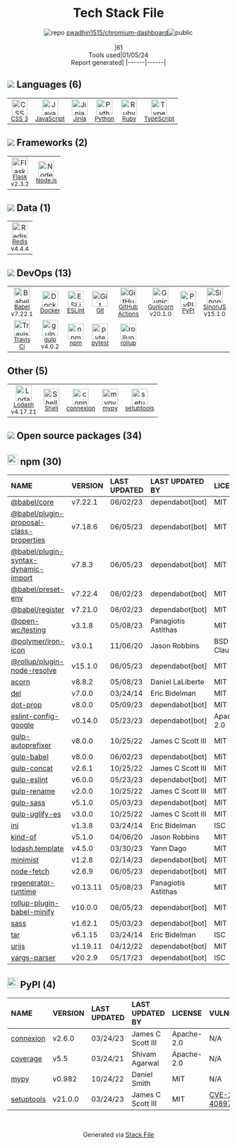 <!--
&lt;--- Readme.md Snippet without images Start ---&gt;
## Tech Stack
swadhin1515/chromium-dashboard is built on the following main stack:

- [gulp](http://gulpjs.com/) – JS Build Tools / JS Task Runners
- [Ruby](https://www.ruby-lang.org) – Languages
- [Python](https://www.python.org) – Languages
- [Node.js](http://nodejs.org/) – Frameworks (Full Stack)
- [Redis](http://redis.io/) – In-Memory Databases
- [Gunicorn](http://gunicorn.org/) – Web Servers
- [JavaScript](https://developer.mozilla.org/en-US/docs/Web/JavaScript) – Languages
- [TypeScript](http://www.typescriptlang.org) – Languages
- [Jinja](https://palletsprojects.com/p/jinja/) – Templating Languages & Extensions
- [Lodash](https://lodash.com) – Javascript Utilities & Libraries
- [Babel](http://babeljs.io/) – JavaScript Compilers
- [ESLint](http://eslint.org/) – Code Review
- [SinonJS](http://sinonjs.org/) – Javascript Testing Framework
- [rollup](http://rollupjs.org/) – JS Build Tools / JS Task Runners
- [pytest](http://pytest.org/latest/) – Testing Frameworks
- [Shell](https://en.wikipedia.org/wiki/Shell_script) – Shells
- [GitHub Actions](https://github.com/features/actions) – Continuous Integration
- [Flask](http://flask.pocoo.org/) – Microframeworks (Backend)
- [Docker](https://www.docker.com/) – Virtual Machine Platforms & Containers
- [Travis CI](http://travis-ci.com/) – Continuous Integration

Full tech stack [here](/techstack.md)

&lt;--- Readme.md Snippet without images End ---&gt;

&lt;--- Readme.md Snippet with images Start ---&gt;
## Tech Stack
swadhin1515/chromium-dashboard is built on the following main stack:

- <img width='25' height='25' src='https://img.stackshare.io/service/844/iruTC031.png' alt='gulp'/> [gulp](http://gulpjs.com/) – JS Build Tools / JS Task Runners
- <img width='25' height='25' src='https://img.stackshare.io/service/989/ruby.png' alt='Ruby'/> [Ruby](https://www.ruby-lang.org) – Languages
- <img width='25' height='25' src='https://img.stackshare.io/service/993/pUBY5pVj.png' alt='Python'/> [Python](https://www.python.org) – Languages
- <img width='25' height='25' src='https://img.stackshare.io/service/1011/n1JRsFeB_400x400.png' alt='Node.js'/> [Node.js](http://nodejs.org/) – Frameworks (Full Stack)
- <img width='25' height='25' src='https://img.stackshare.io/service/1031/default_cbce472cd134adc6688572f999e9122b9657d4ba.png' alt='Redis'/> [Redis](http://redis.io/) – In-Memory Databases
- <img width='25' height='25' src='https://img.stackshare.io/service/1091/gunicorn.png' alt='Gunicorn'/> [Gunicorn](http://gunicorn.org/) – Web Servers
- <img width='25' height='25' src='https://img.stackshare.io/service/1209/javascript.jpeg' alt='JavaScript'/> [JavaScript](https://developer.mozilla.org/en-US/docs/Web/JavaScript) – Languages
- <img width='25' height='25' src='https://img.stackshare.io/service/1612/bynNY5dJ.jpg' alt='TypeScript'/> [TypeScript](http://www.typescriptlang.org) – Languages
- <img width='25' height='25' src='https://img.stackshare.io/service/2303/New_Project__20_.png' alt='Jinja'/> [Jinja](https://palletsprojects.com/p/jinja/) – Templating Languages & Extensions
- <img width='25' height='25' src='https://img.stackshare.io/service/2438/lodash.png' alt='Lodash'/> [Lodash](https://lodash.com) – Javascript Utilities & Libraries
- <img width='25' height='25' src='https://img.stackshare.io/service/2739/-1wfGjNw.png' alt='Babel'/> [Babel](http://babeljs.io/) – JavaScript Compilers
- <img width='25' height='25' src='https://img.stackshare.io/service/3337/Q4L7Jncy.jpg' alt='ESLint'/> [ESLint](http://eslint.org/) – Code Review
- <img width='25' height='25' src='https://img.stackshare.io/service/3509/logo.png' alt='SinonJS'/> [SinonJS](http://sinonjs.org/) – Javascript Testing Framework
- <img width='25' height='25' src='https://img.stackshare.io/service/4423/zE8RTn9E_400x400.jpg' alt='rollup'/> [rollup](http://rollupjs.org/) – JS Build Tools / JS Task Runners
- <img width='25' height='25' src='https://img.stackshare.io/service/4586/Lu99Qe0Z_400x400.png' alt='pytest'/> [pytest](http://pytest.org/latest/) – Testing Frameworks
- <img width='25' height='25' src='https://img.stackshare.io/service/4631/default_c2062d40130562bdc836c13dbca02d318205a962.png' alt='Shell'/> [Shell](https://en.wikipedia.org/wiki/Shell_script) – Shells
- <img width='25' height='25' src='https://img.stackshare.io/service/11563/actions.png' alt='GitHub Actions'/> [GitHub Actions](https://github.com/features/actions) – Continuous Integration
- <img width='25' height='25' src='https://img.stackshare.io/service/1001/default_6d109315b60108628b7cd3e159b84645c31ef0e2.png' alt='Flask'/> [Flask](http://flask.pocoo.org/) – Microframeworks (Backend)
- <img width='25' height='25' src='https://img.stackshare.io/service/586/n4u37v9t_400x400.png' alt='Docker'/> [Docker](https://www.docker.com/) – Virtual Machine Platforms & Containers
- <img width='25' height='25' src='https://img.stackshare.io/service/460/Lu6cGu0z_400x400.png' alt='Travis CI'/> [Travis CI](http://travis-ci.com/) – Continuous Integration

Full tech stack [here](/techstack.md)

&lt;--- Readme.md Snippet with images End ---&gt;
-->
<div align="center">

# Tech Stack File
![](https://img.stackshare.io/repo.svg "repo") [swadhin1515/chromium-dashboard](https://github.com/swadhin1515/chromium-dashboard)![](https://img.stackshare.io/public_badge.svg "public")
<br/><br/>
|61<br/>Tools used|01/05/24 <br/>Report generated|
|------|------|
</div>

## <img src='https://img.stackshare.io/languages.svg'/> Languages (6)
<table><tr>
  <td align='center'>
  <img width='36' height='36' src='https://img.stackshare.io/service/6727/css.png' alt='CSS 3'>
  <br>
  <sub><a href="https://developer.mozilla.org/en-US/docs/Web/CSS/CSS3">CSS 3</a></sub>
  <br>
  <sub></sub>
</td>

<td align='center'>
  <img width='36' height='36' src='https://img.stackshare.io/service/1209/javascript.jpeg' alt='JavaScript'>
  <br>
  <sub><a href="https://developer.mozilla.org/en-US/docs/Web/JavaScript">JavaScript</a></sub>
  <br>
  <sub></sub>
</td>

<td align='center'>
  <img width='36' height='36' src='https://img.stackshare.io/service/2303/New_Project__20_.png' alt='Jinja'>
  <br>
  <sub><a href="https://palletsprojects.com/p/jinja/">Jinja</a></sub>
  <br>
  <sub></sub>
</td>

<td align='center'>
  <img width='36' height='36' src='https://img.stackshare.io/service/993/pUBY5pVj.png' alt='Python'>
  <br>
  <sub><a href="https://www.python.org">Python</a></sub>
  <br>
  <sub></sub>
</td>

<td align='center'>
  <img width='36' height='36' src='https://img.stackshare.io/service/989/ruby.png' alt='Ruby'>
  <br>
  <sub><a href="https://www.ruby-lang.org">Ruby</a></sub>
  <br>
  <sub></sub>
</td>

<td align='center'>
  <img width='36' height='36' src='https://img.stackshare.io/service/1612/bynNY5dJ.jpg' alt='TypeScript'>
  <br>
  <sub><a href="http://www.typescriptlang.org">TypeScript</a></sub>
  <br>
  <sub></sub>
</td>

</tr>
</table>

## <img src='https://img.stackshare.io/frameworks.svg'/> Frameworks (2)
<table><tr>
  <td align='center'>
  <img width='36' height='36' src='https://img.stackshare.io/service/1001/default_6d109315b60108628b7cd3e159b84645c31ef0e2.png' alt='Flask'>
  <br>
  <sub><a href="http://flask.pocoo.org/">Flask</a></sub>
  <br>
  <sub>v2.3.2</sub>
</td>

<td align='center'>
  <img width='36' height='36' src='https://img.stackshare.io/service/1011/n1JRsFeB_400x400.png' alt='Node.js'>
  <br>
  <sub><a href="http://nodejs.org/">Node.js</a></sub>
  <br>
  <sub></sub>
</td>

</tr>
</table>

## <img src='https://img.stackshare.io/databases.svg'/> Data (1)
<table><tr>
  <td align='center'>
  <img width='36' height='36' src='https://img.stackshare.io/service/1031/default_cbce472cd134adc6688572f999e9122b9657d4ba.png' alt='Redis'>
  <br>
  <sub><a href="http://redis.io/">Redis</a></sub>
  <br>
  <sub>v4.4.4</sub>
</td>

</tr>
</table>

## <img src='https://img.stackshare.io/devops.svg'/> DevOps (13)
<table><tr>
  <td align='center'>
  <img width='36' height='36' src='https://img.stackshare.io/service/2739/-1wfGjNw.png' alt='Babel'>
  <br>
  <sub><a href="http://babeljs.io/">Babel</a></sub>
  <br>
  <sub>v7.22.1</sub>
</td>

<td align='center'>
  <img width='36' height='36' src='https://img.stackshare.io/service/586/n4u37v9t_400x400.png' alt='Docker'>
  <br>
  <sub><a href="https://www.docker.com/">Docker</a></sub>
  <br>
  <sub></sub>
</td>

<td align='center'>
  <img width='36' height='36' src='https://img.stackshare.io/service/3337/Q4L7Jncy.jpg' alt='ESLint'>
  <br>
  <sub><a href="http://eslint.org/">ESLint</a></sub>
  <br>
  <sub></sub>
</td>

<td align='center'>
  <img width='36' height='36' src='https://img.stackshare.io/service/1046/git.png' alt='Git'>
  <br>
  <sub><a href="http://git-scm.com/">Git</a></sub>
  <br>
  <sub></sub>
</td>

<td align='center'>
  <img width='36' height='36' src='https://img.stackshare.io/service/11563/actions.png' alt='GitHub Actions'>
  <br>
  <sub><a href="https://github.com/features/actions">GitHub Actions</a></sub>
  <br>
  <sub></sub>
</td>

<td align='center'>
  <img width='36' height='36' src='https://img.stackshare.io/service/1091/gunicorn.png' alt='Gunicorn'>
  <br>
  <sub><a href="http://gunicorn.org/">Gunicorn</a></sub>
  <br>
  <sub>v20.1.0</sub>
</td>

<td align='center'>
  <img width='36' height='36' src='https://img.stackshare.io/service/12572/-RIWgodF_400x400.jpg' alt='PyPI'>
  <br>
  <sub><a href="https://pypi.org/">PyPI</a></sub>
  <br>
  <sub></sub>
</td>

<td align='center'>
  <img width='36' height='36' src='https://img.stackshare.io/service/3509/logo.png' alt='SinonJS'>
  <br>
  <sub><a href="http://sinonjs.org/">SinonJS</a></sub>
  <br>
  <sub>v15.1.0</sub>
</td>

</tr>
<tr>
  <td align='center'>
  <img width='36' height='36' src='https://img.stackshare.io/service/460/Lu6cGu0z_400x400.png' alt='Travis CI'>
  <br>
  <sub><a href="http://travis-ci.com/">Travis CI</a></sub>
  <br>
  <sub></sub>
</td>

<td align='center'>
  <img width='36' height='36' src='https://img.stackshare.io/service/844/iruTC031.png' alt='gulp'>
  <br>
  <sub><a href="http://gulpjs.com/">gulp</a></sub>
  <br>
  <sub>v4.0.2</sub>
</td>

<td align='center'>
  <img width='36' height='36' src='https://img.stackshare.io/service/1120/lejvzrnlpb308aftn31u.png' alt='npm'>
  <br>
  <sub><a href="https://www.npmjs.com/">npm</a></sub>
  <br>
  <sub></sub>
</td>

<td align='center'>
  <img width='36' height='36' src='https://img.stackshare.io/service/4586/Lu99Qe0Z_400x400.png' alt='pytest'>
  <br>
  <sub><a href="http://pytest.org/latest/">pytest</a></sub>
  <br>
  <sub></sub>
</td>

<td align='center'>
  <img width='36' height='36' src='https://img.stackshare.io/service/4423/zE8RTn9E_400x400.jpg' alt='rollup'>
  <br>
  <sub><a href="http://rollupjs.org/">rollup</a></sub>
  <br>
  <sub></sub>
</td>

</tr>
</table>

## Other (5)
<table><tr>
  <td align='center'>
  <img width='36' height='36' src='https://img.stackshare.io/service/2438/lodash.png' alt='Lodash'>
  <br>
  <sub><a href="https://lodash.com">Lodash</a></sub>
  <br>
  <sub>v4.17.21</sub>
</td>

<td align='center'>
  <img width='36' height='36' src='https://img.stackshare.io/service/4631/default_c2062d40130562bdc836c13dbca02d318205a962.png' alt='Shell'>
  <br>
  <sub><a href="https://en.wikipedia.org/wiki/Shell_script">Shell</a></sub>
  <br>
  <sub></sub>
</td>

<td align='center'>
  <img width='36' height='36' src='https://img.stackshare.io/service/10150/1564818.png' alt='connexion'>
  <br>
  <sub><a href="https://github.com/zalando/connexion">connexion</a></sub>
  <br>
  <sub></sub>
</td>

<td align='center'>
  <img width='36' height='36' src='https://img.stackshare.io/service/7350/eaca159133a3901e24ddb407d1235c25_normal.png' alt='mypy'>
  <br>
  <sub><a href="http://mypy-lang.org/">mypy</a></sub>
  <br>
  <sub></sub>
</td>

<td align='center'>
  <img width='36' height='36' src='https://img.stackshare.io/service/10517/647025.png' alt='setuptools'>
  <br>
  <sub><a href="https://github.com/pypa/setuptools">setuptools</a></sub>
  <br>
  <sub></sub>
</td>

</tr>
</table>


## <img src='https://img.stackshare.io/group.svg' /> Open source packages (34)</h2>

## <img width='24' height='24' src='https://img.stackshare.io/service/1120/lejvzrnlpb308aftn31u.png'/> npm (30)

|NAME|VERSION|LAST UPDATED|LAST UPDATED BY|LICENSE|VULNERABILITIES|
|:------|:------|:------|:------|:------|:------|
|[@babel/core](https://www.npmjs.com/@babel/core)|v7.22.1|06/02/23|dependabot[bot] |MIT|N/A|
|[@babel/plugin-proposal-class-properties](https://www.npmjs.com/@babel/plugin-proposal-class-properties)|v7.18.6|06/05/23|dependabot[bot] |MIT|N/A|
|[@babel/plugin-syntax-dynamic-import](https://www.npmjs.com/@babel/plugin-syntax-dynamic-import)|v7.8.3|06/05/23|dependabot[bot] |MIT|N/A|
|[@babel/preset-env](https://www.npmjs.com/@babel/preset-env)|v7.22.4|06/02/23|dependabot[bot] |MIT|N/A|
|[@babel/register](https://www.npmjs.com/@babel/register)|v7.21.0|06/02/23|dependabot[bot] |MIT|N/A|
|[@open-wc/testing](https://www.npmjs.com/@open-wc/testing)|v3.1.8|05/08/23|Panagiotis Astithas |MIT|N/A|
|[@polymer/iron-icon](https://www.npmjs.com/@polymer/iron-icon)|v3.0.1|11/06/20|Jason Robbins |BSD-3-Clause|N/A|
|[@rollup/plugin-node-resolve](https://www.npmjs.com/@rollup/plugin-node-resolve)|v15.1.0|06/05/23|dependabot[bot] |MIT|N/A|
|[acorn](https://www.npmjs.com/acorn)|v8.8.2|05/08/23|Daniel LaLiberte |MIT|N/A|
|[del](https://www.npmjs.com/del)|v7.0.0|03/24/14|Eric Bidelman |MIT|N/A|
|[dot-prop](https://www.npmjs.com/dot-prop)|v8.0.0|05/09/23|dependabot[bot] |MIT|N/A|
|[eslint-config-google](https://www.npmjs.com/eslint-config-google)|v0.14.0|05/23/23|dependabot[bot] |Apache-2.0|N/A|
|[gulp-autoprefixer](https://www.npmjs.com/gulp-autoprefixer)|v8.0.0|10/25/22|James C Scott III |MIT|N/A|
|[gulp-babel](https://www.npmjs.com/gulp-babel)|v8.0.0|06/02/23|dependabot[bot] |MIT|N/A|
|[gulp-concat](https://www.npmjs.com/gulp-concat)|v2.6.1|10/25/22|James C Scott III |MIT|N/A|
|[gulp-eslint](https://www.npmjs.com/gulp-eslint)|v6.0.0|05/23/23|dependabot[bot] |MIT|N/A|
|[gulp-rename](https://www.npmjs.com/gulp-rename)|v2.0.0|10/25/22|James C Scott III |MIT|N/A|
|[gulp-sass](https://www.npmjs.com/gulp-sass)|v5.1.0|05/03/23|dependabot[bot] |MIT|N/A|
|[gulp-uglify-es](https://www.npmjs.com/gulp-uglify-es)|v3.0.0|10/25/22|James C Scott III |MIT|N/A|
|[ini](https://www.npmjs.com/ini)|v1.3.8|03/24/14|Eric Bidelman |ISC|N/A|
|[kind-of](https://www.npmjs.com/kind-of)|v5.1.0|04/06/20|Jason Robbins |MIT|N/A|
|[lodash.template](https://www.npmjs.com/lodash.template)|v4.5.0|03/30/23|Yann Dago |MIT|N/A|
|[minimist](https://www.npmjs.com/minimist)|v1.2.8|02/14/23|dependabot[bot] |MIT|N/A|
|[node-fetch](https://www.npmjs.com/node-fetch)|v2.6.9|06/05/23|dependabot[bot] |MIT|N/A|
|[regenerator-runtime](https://www.npmjs.com/regenerator-runtime)|v0.13.11|05/08/23|Panagiotis Astithas |MIT|N/A|
|[rollup-plugin-babel-minify](https://www.npmjs.com/rollup-plugin-babel-minify)|v10.0.0|06/05/23|dependabot[bot] |MIT|N/A|
|[sass](https://www.npmjs.com/sass)|v1.62.1|05/03/23|dependabot[bot] |MIT|N/A|
|[tar](https://www.npmjs.com/tar)|v6.1.15|03/24/14|Eric Bidelman |ISC|N/A|
|[urijs](https://www.npmjs.com/urijs)|v1.19.11|04/12/22|dependabot[bot] |MIT|N/A|
|[yargs-parser](https://www.npmjs.com/yargs-parser)|v20.2.9|05/17/23|dependabot[bot] |ISC|N/A|


## <img width='24' height='24' src='https://img.stackshare.io/service/12572/-RIWgodF_400x400.jpg'/> PyPI (4)

|NAME|VERSION|LAST UPDATED|LAST UPDATED BY|LICENSE|VULNERABILITIES|
|:------|:------|:------|:------|:------|:------|
|[connexion](https://pypi.org/project/connexion)|v2.6.0|03/24/23|James C Scott III |Apache-2.0|N/A|
|[coverage](https://pypi.org/project/coverage)|v5.5|03/24/21|Shivam Agarwal |Apache-2.0|N/A|
|[mypy](https://pypi.org/project/mypy)|v0.982|10/24/22|Daniel Smith |MIT|N/A|
|[setuptools](https://pypi.org/project/setuptools)|v21.0.0|03/24/23|James C Scott III |MIT|[CVE-2022-40897](https://github.com/advisories/GHSA-r9hx-vwmv-q579) (High)|

<br/>
<div align='center'>

Generated via [Stack File](https://github.com/marketplace/stack-file)
